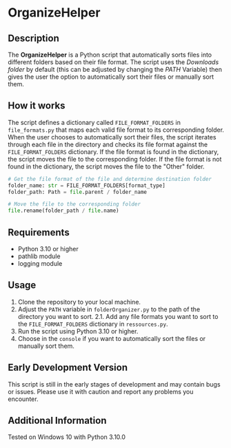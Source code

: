 # OrganizeHelper

## Description

The **OrganizeHelper** is a Python script that automatically sorts files into different folders based on their file format. The script uses the _Downloads folder_ by default (this can be adjusted by changing the _PATH_ Variable) then gives the user the option to automatically sort their files or manually sort them.

## How it works

The script defines a dictionary called `FILE_FORMAT_FOLDERS` in `file_formats.py` that maps each valid file format to its corresponding folder. When the user chooses to automatically sort their files, the script iterates through each file in the directory and checks its file format against the `FILE_FORMAT_FOLDERS` dictionary. If the file format is found in the dictionary, the script moves the file to the corresponding folder. If the file format is not found in the dictionary, the script moves the file to the "Other" folder.

```python
# Get the file format of the file and determine destination folder
folder_name: str = FILE_FORMAT_FOLDERS[format_type]
folder_path: Path = file.parent / folder_name

# Move the file to the corresponding folder
file.rename(folder_path / file.name)
```

## Requirements

- Python 3.10 or higher
- pathlib module
- logging module

## Usage

1. Clone the repository to your local machine.
2. Adjust the `PATH` variable in `folderOrganizer.py` to the path of the directory you want to sort.
   2.1. Add any file formats you want to sort to the `FILE_FORMAT_FOLDERS` dictionary in `ressources.py`.
3. Run the script using Python 3.10 or higher.
4. Choose in the `console` if you want to automatically sort the files or manually sort them.

## Early Development Version

This script is still in the early stages of development and may contain bugs or issues. Please use it with caution and report any problems you encounter.

## Additional Information

Tested on Windows 10 with Python 3.10.0
